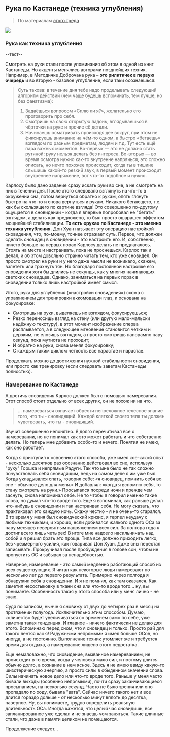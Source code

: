 ## Рука по Кастанеде (техника углубления)

> По материалам  [этого треда][1]

![](/assets/tuning.jpg)

### Рука как техника углубления 

--тест--

Смотреть на руки стали после упоминания об этом в одной из книг Кастанеды. Но  акценты менялись авторами позднейших техник. Например, в Методичке Доброчана рука – **это рилитичек в первую очередь** и во вторую - базовое углубление, если таки осознаешься:

> Суть такова: в течение дня тебе надо проделывать следующий алгоритм действий (чем чаще будешь вспоминать, тем лучше, но без фанатизма):
> 1. Задаёшься вопросом «Сплю ли я?», желательно его проговорить про себя.
> 2. Смотришь на свою открытую ладонь, вглядываешься в чёрточки на руке и прочие её детали.
> 3. Начинаешь осматривать происходящее вокруг, при этом не фиксируешь внимание на чём-то одном, а быстро «бегаешь» взглядом по разным предметам, людям и т.д.
> Тут есть ещё пара важных моментов. Во-первых — это не должно стать рутиной; руку нельзя делать без интереса. Во-вторых — во время осмотра нужно как-то внутренне напрячься, это сложно описать, но нечто похожее происходит, когда ты в тишине слышишь какой-то резкий звук, в первый момент происходит внутреннее напряжение, вот что-то подобное и нужно.

Карлосу было дано задание сразу искать руки во сне, а не смотреть на них в течении дня. После этого следовало взглянуть на что-то в окружении сна, потом вернуться обратно к рукам, опять глянуть быстро на что-то и снова вернуться к рукам. Никакого бегающего, т.е. как бы скользящего по картине взгляда! Это совершенно по-другому ощущается в сновидении - когда я впервые попробовал не "бегать" взглядом, а делать как предложено, то был просто ошарашен эффектом мощнейшей стабилизации. **То есть «рука» по Кастанеде - это именно техника углубления.** Дон Хуан называет эту операцию настройкой сновидения, что, по-моему, точнее отражает суть. Первое, что должен сделать сновидец в сновидении - это настроить его. И, собственно, ничего больше на первых порах Карлосу делать не предлагалось. Стоять на месте и настраивать, пока не проснешься. Карлос так и делал, и об этом довольно странно читать тем, кто уже сновидел. Он просто смотрел на руки и у него даже мысли не возникало, скажем, взлететь или трахнуть тян. Но благодаря постоянной настройке его сновидения хотя бы длились не секунды, как у многих начинающих светских сновидцев. Однако, заниматься на первых порах в сновидении только лишь настройкой имеет смысл.

Итого, рука для углубления («настройки сновидения») схожа с упражнением для тренировки аккомодации глаз, и основана на фокусировке:

- Смотришь на руки, выделяешь их взглядом, фокусируешься;
- Резко переносишь взгляд на стену (или другую мало-мальски надёжную текстуру), в этот момент изображение сперва расплывается, а в следующее мгновение становится четким и дерзким, не елозишь взглядом, а просто смотришь панорамно пару секунд, пока мутнота не проходит;
- И обратно на руки, снова меняя фокусировку; 
- С каждым таким циклом четкость все нарастае и нарастае.

Продолжать можно до достижения нужной стабильности сновидения, или просто как тренировку (если следовать заветам Кастанеды полностью).

### Намеревание по Кастанеде

А достичь сновидения Карлос должен был с помощью намеревания. Этот способ стоит отдельно от всех других, он не похож ни на что.

> ... намереваться означает обрести непреложное телесное знание того, что ты - сновидящий. Каждой клеткой своего тела ты должен чувствовать, что ты - сновидящий.

Звучит совершенно непонятно. Я долго перечитывал все о намеревании, но не понимал как это может работать и что собственно делать. Но теперь мне добавить особо-то и нечего. Понятия не имею, как оно работает.

Когда я приступил к освоению этого способа, уже имел кое-какой опыт - несколько десятков раз осознанно действовал во сне, используя "руку" Горшка и непрямые Радуги. Так что мне было не так сложно почувствовать себя сновидящим, ведь на самом деле я им уже был. Когда укладывался спать, говорил себе: «я сновидец, помнить себя во сне - обычное дело для меня.» И добавлял: «когда я вспомню себя, то стану смотреть на руки.» Просыпался посреди ночи и прежде чем заснуть, снова напоминал себе. Не то чтобы я говорил именно такие слова, но думал что-то вроде того. Еще я вспоминал, как раньше делал что-нибудь в сновидении и так настраивал себя. Не могу сказать, что практиковал это каждую ночь. Скажу честно - я не очень-то старался. В то время у меня был сновидческий кризис, я терпел неудачу с любыми техниками, и хорошо, если добивался жалкого одного ОСа за пару месяцев невероятным напряжением всех сил. За полтора года я достиг всего лишь четырех! В итоге мне надоело насильничать над собой и я решил брать это проще. Типа все должно приходить легко, без чрезмерного усилия, как говаривал Дон Хуан. Даже сны перестал записывать. Прокручивал после пробуждения в голове сон, чтобы не пропустить ОС и забывал за ненадобностью.

Наверное, намеревание - это самый медленно работающий способ из всех существующих. Я читал как некоторые люди намеревают по несколько лет до первого результата. Примерно через полгода я обнаружил себя в сновидении. И я не помнил, как там оказался. Как заметил несостыковку в ткани сна или что-то вроде того... ну, вы понимаете. Особенность такая у этого способа или у меня лично - не знаю. 

Судя по записям, нынче я сновижу от двух до четырех раз в месяц на протяжении полугода. Исключительно этим способом. Думаю, количество будет увеличиваться со временем само по себе, уже заметна такая тенденция. И главное - ничего фактически не делаю для этого. Вспоминаю перед сном, что я сновидец и только. Просто рай для такого лентяя как я! Радужными непрямыми я имел больше ОСов, но иногда, а не постоянно. Выполнение техник утомляет же и требуется время для отдыха, а намеревание лишено этого недостатка. 

Еще немаловажно, что сновидение, вызванное намереванием, не происходит в то время, когда у человека мало сил, и поэтому длится обычно долго, а сознание в нем ясное. Здесь я не имею ввиду какую-то шизотерическую энергию, а просто силы в обыденном значении слова. Силы начинать новое дело или что-то вроде того. Раньше у меня часто бывали выходы (особенно непрямыми), почти сразу заканчивающиеся просыпанием, на несколько секунд. Часто не было зрения или оно пропадало по ходу, бывала "вата". Сейчас ничего такого нет и все длится гораздо дольше - от несколько минут вплоть до десятка, наверное. Ну, вы понимаете, трудно определить реальную длительность ОСа. Иногда кажется, что целый час сновидишь, все запланированное уже сделал и не знаешь чем заняться. Такие длинные стали, что даже в памяти целиком не помещаются.

Продолжение следует...

[1]:	https://2ch.hk/ld/res/60.html
